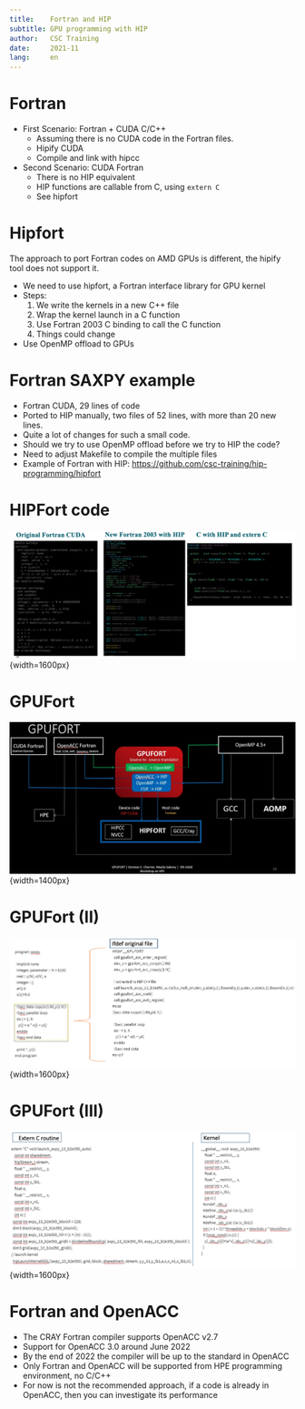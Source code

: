 ```yaml
---
title:    Fortran and HIP
subtitle: GPU programming with HIP
author:   CSC Training
date:     2021-11
lang:     en
---
```


# Fortran

* First Scenario: Fortran + CUDA C/C++
    - Assuming there is no CUDA code in the Fortran files.
    - Hipify CUDA
    - Compile and link with hipcc
* Second Scenario: CUDA Fortran
    - There is no HIP equivalent
    - HIP functions are callable from C, using `extern C`
    - See hipfort


# Hipfort

The approach to port Fortran codes on AMD GPUs is different, the hipify tool
does not support it.

* We need to use hipfort, a Fortran interface library for GPU kernel
* Steps:
    1) We write the kernels in a new C++ file
    2) Wrap the kernel launch in a C function
    3) Use Fortran 2003 C binding to call the C function
    4) Things could change
* Use OpenMP offload to GPUs


# Fortran SAXPY example

* Fortran CUDA, 29 lines of code
* Ported to HIP manually, two files of 52 lines, with more than 20 new lines.
* Quite a lot of changes for such a small code.
* Should we try to use OpenMP offload before we try to HIP the code?
* Need to adjust Makefile to compile the multiple files
* Example of Fortran with HIP:
  https://github.com/csc-training/hip-programming/hipfort


# HIPFort code

![](img/hipfort.png){width=1600px}


# GPUFort

![](img/gpufort.png){width=1400px}


# GPUFort (II)

![](img/gpufort1.png){width=1600px}


# GPUFort (III)

![](img/gpufort2.png){width=1600px}


# Fortran and OpenACC

* The CRAY Fortran compiler supports OpenACC v2.7
* Support for OpenACC 3.0 around June 2022
* By the end of 2022 the compiler will be up  to the standard in OpenACC
* Only Fortran and OpenACC will be supported from HPE programming
  environment, no C/C++
* For now is not the recommended approach, if a code is already in OpenACC,
  then you can investigate its performance
